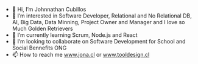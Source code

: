 - 👋 Hi, I’m Johnnathan Cubillos
- 👀 I’m interested in Software Developer, Relational and No Relational DB, AI, Big Data, Data Minning, Project Owner and Manager and I love so Much Golden Retrievers
- 🌱 I’m currently learning Scrum, Node.js and React
- 💞️ I’m looking to collaborate on Software Development for School and Social Bennefits ONG 
- 📫 How to reach me www.jona.cl or www.tooldesign.cl

<!---
Jcubye/Jcubye is a ✨ special ✨ repository because its `README.md` (this file) appears on your GitHub profile.
You can click the Preview link to take a look at your changes.
--->
